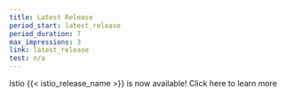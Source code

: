 ```yaml
---
title: Latest Release
period_start: latest_release
period_duration: 7
max_impressions: 3
link: latest_release
test: n/a
---
```


Istio {{< istio_release_name >}} is now available! Click here to learn more
